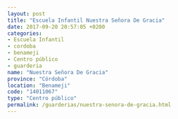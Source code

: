 ```yaml
---
layout: post
title: "Escuela Infantil Nuestra Señora De Gracia"
date: 2017-09-20 20:57:05 +0200
categories:
- Escuela Infantil
- cordoba
- benameji
- Centro público
- guarderia
name: "Nuestra Señora De Gracia"
province: "Córdoba"
location: "Benameji"
code: "14011067"
type: "Centro público"
permalink: /guarderias/nuestra-senora-de-gracia.html
---
```

